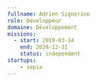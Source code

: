 ```yaml
---
fullname: Adrien Signorino
role: Développeur
domaine: Développement
missions:
  - start: 2019-03-14
    end: 2020-12-31
    status: independent
startups:
    - sepia
---
```

